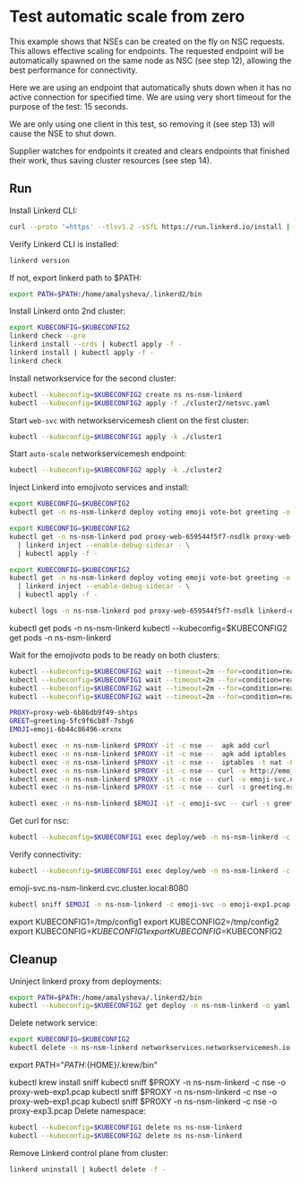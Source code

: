 # Test automatic scale from zero

This example shows that NSEs can be created on the fly on NSC requests.
This allows effective scaling for endpoints.
The requested endpoint will be automatically spawned on the same node as NSC (see step 12),
allowing the best performance for connectivity.

Here we are using an endpoint that automatically shuts down
when it has no active connection for specified time.
We are using very short timeout for the purpose of the test: 15 seconds.

We are only using one client in this test,
so removing it (see step 13) will cause the NSE to shut down.

Supplier watches for endpoints it created
and clears endpoints that finished their work,
thus saving cluster resources (see step 14).

## Run

Install Linkerd CLI:
```bash
curl --proto '=https' --tlsv1.2 -sSfL https://run.linkerd.io/install | sh
```
Verify Linkerd CLI is installed:
```bash
linkerd version
```
If not, export linkerd path to $PATH:
```bash
export PATH=$PATH:/home/amalysheva/.linkerd2/bin
```

Install Linkerd onto 2nd cluster:
```bash
export KUBECONFIG=$KUBECONFIG2
linkerd check --pre
linkerd install --crds | kubectl apply -f -
linkerd install | kubectl apply -f -
linkerd check
```


Install networkservice for the second cluster:
```bash
kubectl --kubeconfig=$KUBECONFIG2 create ns ns-nsm-linkerd
kubectl --kubeconfig=$KUBECONFIG2 apply -f ./cluster2/netsvc.yaml
```

Start `web-svc` with networkservicemesh client on the first cluster:
```bash
kubectl --kubeconfig=$KUBECONFIG1 apply -k ./cluster1
```

Start `auto-scale` networkservicemesh endpoint:
```bash
kubectl --kubeconfig=$KUBECONFIG2 apply -k ./cluster2
```

Inject Linkerd into emojivoto services and install:
```bash
export KUBECONFIG=$KUBECONFIG2
kubectl get -n ns-nsm-linkerd deploy voting emoji vote-bot greeting -o yaml | linkerd inject - | kubectl apply -f -
```

```bash
export KUBECONFIG=$KUBECONFIG2
kubectl get -n ns-nsm-linkerd pod proxy-web-659544f5f7-nsdlk proxy-web-6b86db9f49-b8tpf -o yaml \
  | linkerd inject --enable-debug-sidecar - \
  | kubectl apply -f -
```


```bash
export KUBECONFIG=$KUBECONFIG2
kubectl get -n ns-nsm-linkerd deploy voting emoji vote-bot greeting -o yaml \
  | linkerd inject --enable-debug-sidecar - \
  | kubectl apply -f -
```
```bash
kubectl logs -n ns-nsm-linkerd pod proxy-web-659544f5f7-nsdlk linkerd-debug -f
```

kubectl get pods -n ns-nsm-linkerd
kubectl --kubeconfig=$KUBECONFIG2 get pods -n ns-nsm-linkerd

Wait for the emojivoto pods to be ready on both clusters:
```bash
kubectl --kubeconfig=$KUBECONFIG2 wait --timeout=2m --for=condition=ready pod -l app=voting-svc -n ns-nsm-linkerd
kubectl --kubeconfig=$KUBECONFIG1 wait --timeout=2m --for=condition=ready pod -l app=web-svc -n ns-nsm-linkerd
kubectl --kubeconfig=$KUBECONFIG2 wait --timeout=2m --for=condition=ready pod -l app=emoji-svc -n ns-nsm-linkerd
kubectl --kubeconfig=$KUBECONFIG2 wait --timeout=2m --for=condition=ready pod -l app=vote-bot -n ns-nsm-linkerd
```
```bash
PROXY=proxy-web-6b86db9f49-shtps
GREET=greeting-5fc9f6cb8f-7sbg6
EMOJI=emoji-6b44c86496-xrxnx
```

```bash
kubectl exec -n ns-nsm-linkerd $PROXY -it -c nse --  apk add curl
kubectl exec -n ns-nsm-linkerd $PROXY -it -c nse --  apk add iptables
kubectl exec -n ns-nsm-linkerd $PROXY -it -c nse --  iptables -t nat -L
kubectl exec -n ns-nsm-linkerd $PROXY -it -c nse -- curl -v http://emoji-svc.ns-nsm-linkerd:8080
kubectl exec -n ns-nsm-linkerd $PROXY -it -c nse -- curl -v emoji-svc.ns-nsm-linkerd:8080
kubectl exec -n ns-nsm-linkerd $PROXY -it -c nse -- curl -s greeting.ns-nsm-linkerd:9080
```

```bash
kubectl exec -n ns-nsm-linkerd $EMOJI -it -c emoji-svc -- curl -s greeting.ns-nsm-linkerd:9080
```
Get curl for nsc:
```bash
kubectl --kubeconfig=$KUBECONFIG1 exec deploy/web -n ns-nsm-linkerd -c cmd-nsc -- apk add curl
```
Verify connectivity:
```bash
kubectl --kubeconfig=$KUBECONFIG1 exec deploy/web -n ns-nsm-linkerd -c cmd-nsc -- curl -v emoji-svc.ns-nsm-linkerd:8080
```
emoji-svc.ns-nsm-linkerd.cvc.cluster.local:8080
```bash
kubectl sniff $EMOJI -n ns-nsm-linkerd -c emoji-svc -o emoji-exp1.pcap
```
export KUBECONFIG1=/tmp/config1
export KUBECONFIG2=/tmp/config2
export KUBECONFIG=$KUBECONFIG1
export KUBECONFIG=$KUBECONFIG2

## Cleanup

Uninject linkerd proxy from deployments:
```bash
export PATH=$PATH:/home/amalysheva/.linkerd2/bin
kubectl --kubeconfig=$KUBECONFIG2 get deploy -n ns-nsm-linkerd -o yaml | linkerd uninject - | kubectl apply -f -
```
Delete network service:
```bash
export KUBECONFIG=$KUBECONFIG2
kubectl delete -n ns-nsm-linkerd networkservices.networkservicemesh.io nsm-linkerd
```

export PATH="${PATH}:${HOME}/.krew/bin"

kubectl krew install sniff
kubectl sniff $PROXY -n ns-nsm-linkerd -c nse -o proxy-web-exp1.pcap
kubectl sniff $PROXY -n ns-nsm-linkerd -c nse -o proxy-web-exp1.pcap
kubectl sniff $PROXY -n ns-nsm-linkerd -c nse -o proxy-exp3.pcap
Delete namespace:
```bash
kubectl --kubeconfig=$KUBECONFIG1 delete ns ns-nsm-linkerd
kubectl --kubeconfig=$KUBECONFIG2 delete ns ns-nsm-linkerd
```
Remove Linkerd control plane from cluster:
```bash
linkerd uninstall | kubectl delete -f -
```

